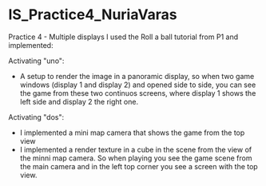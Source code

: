 # IS_Practice4_NuriaVaras
 Practice 4 - Multiple displays
I used the Roll a ball tutorial from P1 and implemented:

Activating "uno": 
- A setup to render the image in a panoramic display, so when two game windows (display 1 and display 2) and opened side to side, you can see the game from these two continuos screens, where display 1 shows the left side and display 2 the right one. 

Activating "dos":
- I implemented a mini map camera that shows the game from the top view
- I implemented a render texture in a cube in the scene from the view of the minni map camera. So when playing you see the game scene from the main camera and in the left top corner you see a screen with the top view.
